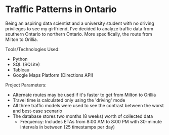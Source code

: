 # Traffic Patterns in Ontario

Being an aspiring data scientist and a university student with no driving privileges to see my girlfriend, I've decided to analyze traffic data from southern Ontario to northern Ontario. More specifically, the route from Milton to Orillia. 

Tools/Technologies Used:
- Python
- SQL (SQLite)
- Tableau
- Google Maps Platform (Directions API)

Project Parameters:
- Alternate routes may be used if it's faster to get from Milton to Orillia
- Travel time is calculated only using the 'driving' mode
- All three traffic models were used to see the contrast between the worst and best-case scenario
- The database stores two months (8 weeks) worth of collected data
    - Frequency: Includes ETAs from 8:00 AM to 8:00 PM with 30-minute intervals in between (25 timestamps per day)
  
